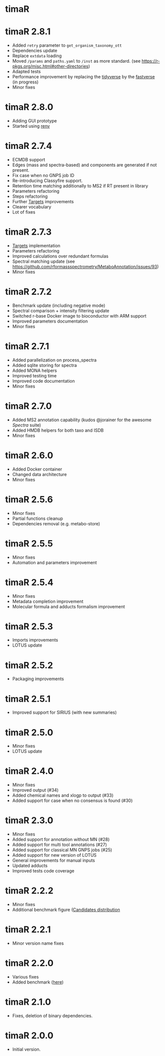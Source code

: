 # timaR

# timaR 2.8.1

* Added `retry` parameter to `get_organism_taxonomy_ott`
* Dependencies update
* Replace `extdata` loading
* Moved `/params` and `paths.yaml` to `/inst` as more standard. (see <https://r-pkgs.org/misc.html#other-directories>)
* Adapted tests
* Performance improvement by replacing the [tidyverse](https://www.tidyverse.org) by the [fastverse](https://fastverse.github.io/fastverse) (in progress)
* Minor fixes

# timaR 2.8.0

* Adding GUI prototype
* Started using [renv](https://rstudio.github.io/renv/index.html)

# timaR 2.7.4

* ECMDB support
* Edges (mass and spectra-based) and components are generated if not present.
* Fix case when no GNPS job ID
* Re-introducing Classyfire support.
* Retention time matching additionally to MS2 if RT present in library
* Parameters refactoring
* Steps refactoring
* Further [Targets](https://books.ropensci.org/targets/) improvements
* Clearer vocabulary
* Lot of fixes

# timaR 2.7.3

* [Targets](https://books.ropensci.org/targets/) implementation
* Parameters refactoring
* Improved calculations over redundant formulas
* Spectral matching update (see <https://github.com/rformassspectrometry/MetaboAnnotation/issues/93>)
* Minor fixes

# timaR 2.7.2

* Benchmark update (including negative mode)
* Spectral comparison + intensity filtering update
* Switched r-base Docker image to bioconductor with ARM support
* Improved parameters documentation
* Minor fixes

# timaR 2.7.1

* Added parallelization on process_spectra
* Added sqlite storing for spectra
* Added MONA helpers
* Improved testing time
* Improved code documentation
* Minor fixes

# timaR 2.7.0

* Added MS2 annotation capability (kudos @jorainer for the awesome *Spectra* suite)
* Added HMDB helpers for both taxo and ISDB
* Minor fixes

# timaR 2.6.0

* Added Docker container
* Changed data architecture
* Minor fixes

# timaR 2.5.6

* Minor fixes
* Partial functions cleanup
* Dependencies removal (e.g. metabo-store)

# timaR 2.5.5

* Minor fixes
* Automation and parameters improvement

# timaR 2.5.4

* Minor fixes
* Metadata completion improvement
* Molecular formula and adducts formalism improvement

# timaR 2.5.3

* Imports improvements
* LOTUS update

# timaR 2.5.2

* Packaging improvements

# timaR 2.5.1

* Improved support for SIRIUS (with new summaries)

# timaR 2.5.0

* Minor fixes
* LOTUS update

# timaR 2.4.0

* Minor fixes
* Improved output (#34)
* Added chemical names and xlogp to output (#33)
* Added support for case when no consensus is found (#30)

# timaR 2.3.0

* Minor fixes
* Added support for annotation without MN (#28)
* Added support for multi tool annotations (#27)
* Added support for classical MN GNPS jobs (#25)
* Added support for new version of LOTUS
* General improvements for manual inputs
* Updated adducts
* Improved tests code coverage

# timaR 2.2.2

* Minor fixes
* Additional benchmark
  figure ([Candidates distribution](https://taxonomicallyinformedannotation.github.io/tima-r/articles/V-actual-performance.html#candidates-distribution)

# timaR 2.2.1

* Minor version name fixes

# timaR 2.2.0

* Various fixes
* Added benchmark ([here](https://taxonomicallyinformedannotation.github.io/tima-r/articles/V-actual-performance.html))

# timaR 2.1.0

* Fixes, deletion of binary dependencies.

# timaR 2.0.0

* Initial version.
